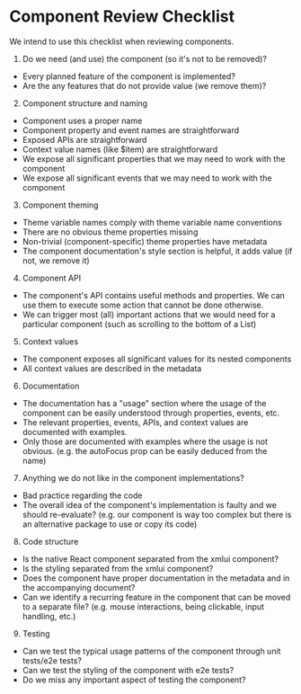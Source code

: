 # Component Review Checklist

We intend to use this checklist when reviewing components.

1. Do we need (and use) the component (so it's not to be removed)?
  - Every planned feature of the component is implemented?
  - Are the any features that do not provide value (we remove them)?
2. Component structure and naming
  - Component uses a proper name
  - Component property and event names are straightforward
  - Exposed APIs are straightforward
  - Context value names (like $item) are straightforward
  - We expose all significant properties that we may need to work with the component
  - We expose all significant events that we may need to work with the component
3. Component theming
  - Theme variable names comply with theme variable name conventions
  - There are no obvious theme properties missing
  - Non-trivial (component-specific) theme properties have metadata
  - The component documentation's style section is helpful, it adds value (if not, we remove it)
4. Component API
  - The component's API contains useful methods and properties. We can use them to execute some action that cannot be done otherwise.
  - We can trigger most (all) important actions that we would need for a particular component (such as scrolling to the bottom of a List)
5. Context values
  - The component exposes all significant values for its nested components
  - All context values are described in the metadata
6. Documentation
  - The documentation has a "usage" section where the usage of the component can be easily understood through properties, events, etc.
  - The relevant properties, events, APIs, and context values are documented with examples.
  - Only those are documented with examples where the usage is not obvious. (e.g. the autoFocus prop can be easily deduced from the name)
7. Anything we do not like in the component implementations?
  - Bad practice regarding the code
  - The overall idea of the component's implementation is faulty and we should re-evaluate? (e.g. our component is way too complex but there is an alternative package to use or copy its code)
8. Code structure
  - Is the native React component separated from the xmlui component?
  - Is the styling separated from the xmlui component?
  - Does the component have proper documentation in the metadata and in the accompanying document?
  - Can we identify a recurring feature in the component that can be moved to a separate file? (e.g. mouse interactions, being clickable, input handling, etc.)
9. Testing
  - Can we test the typical usage patterns of the component through unit tests/e2e tests?
  - Can we test the styling of the component with e2e tests?
  - Do we miss any important aspect of testing the component?

